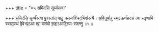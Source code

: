 +++
title = "०५ समिदसि सूर्य्यस्त्वा"

+++
स॒मिद॑सि॒ सूर्य्य॑स्त्वा पु॒रस्ता॑त् पातु॒ कस्या॑श्चिद॒भिश॑स्त्यै। स॒वि॒तुर्बा॒हू स्थ॒ऽऊर्ण॑म्रदसं त्वा स्तृणामि स्वास॒स्थं दे॒वेभ्य॒ऽआ त्वा॒ वस॑वो रु॒द्राऽआ॑दि॒त्याः स॑दन्तु ॥५॥